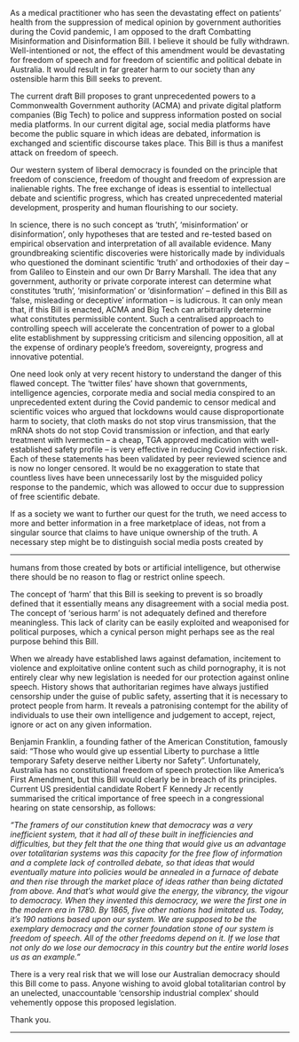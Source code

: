 As a medical practitioner who has seen the devastating effect on patients’ health from the
suppression of medical opinion by government authorities during the Covid pandemic, I am opposed
to the draft Combatting Misinformation and Disinformation Bill. I believe it should be fully
withdrawn. Well-intentioned or not, the effect of this amendment would be devastating for freedom
of speech and for freedom of scientific and political debate in Australia. It would result in far greater
harm to our society than any ostensible harm this Bill seeks to prevent.

The current draft Bill proposes to grant unprecedented powers to a Commonwealth Government
authority (ACMA) and private digital platform companies (Big Tech) to police and suppress
information posted on social media platforms.  In our current digital age, social media platforms
have become the public square in which ideas are debated, information is exchanged and scientific
discourse takes place. This Bill is thus a manifest attack on freedom of speech.

Our western system of liberal democracy is founded on the principle that freedom of conscience,
freedom of thought and freedom of expression are inalienable rights. The free exchange of ideas is
essential to intellectual debate and scientific progress, which has created unprecedented material
development, prosperity and human flourishing to our society.

In science, there is no such concept as ‘truth’, ‘misinformation’ or disinformation’, only hypotheses
that are tested and re-tested based on empirical observation and interpretation of all available
evidence.  Many groundbreaking scientific discoveries were historically made by individuals who
questioned the dominant scientific ‘truth’ and orthodoxies of their day – from Galileo to Einstein and
our own Dr Barry Marshall. The idea that any government, authority or private corporate interest
can determine what constitutes ‘truth’, ‘misinformation’ or ‘disinformation’ – defined in this Bill as
‘false, misleading or deceptive’ information – is ludicrous. It can only mean that, if this Bill is
enacted, ACMA and Big Tech can arbitrarily determine what constitutes permissible content. Such a
centralised approach to controlling speech will accelerate the concentration of power to a global
elite establishment by suppressing criticism and silencing opposition, all at the expense of ordinary
people’s freedom, sovereignty, progress and innovative potential.

One need look only at very recent history to understand the danger of this flawed concept. The
‘twitter files’ have shown that governments, intelligence agencies, corporate media and social media
conspired to an unprecedented extent during the Covid pandemic to censor medical and scientific
voices who argued that lockdowns would cause disproportionate harm to society, that cloth masks
do not stop virus transmission, that the mRNA shots do not stop Covid transmission or infection, and
that early treatment with Ivermectin – a cheap, TGA approved medication with well-established
safety profile – is very effective in reducing Covid infection risk. Each of these statements has been
validated by peer reviewed science and is now no longer censored. It would be no exaggeration to
state that countless lives have been unnecessarily lost by the misguided policy response to the
pandemic, which was allowed to occur due to suppression of free scientific debate.

If as a society we want to further our quest for the truth, we need access to more and better
information in a free marketplace of ideas, not from a singular source that claims to have unique
ownership of the truth. A necessary step might be to distinguish social media posts created by


-----

humans from those created by bots or artificial intelligence, but otherwise there should be no reason
to flag or restrict online speech.

The concept of ‘harm’ that this Bill is seeking to prevent is so broadly defined that it essentially
means any disagreement with a social media post.  The concept of ‘serious harm’ is not adequately
defined and therefore meaningless. This lack of clarity can be easily exploited and weaponised for
political purposes, which a cynical person might perhaps see as the real purpose behind this Bill.

When we already have established laws against defamation, incitement to violence and exploitative
online content such as child pornography, it is not entirely clear why new legislation is needed for our
protection against online speech. History shows that authoritarian regimes have always justified
censorship under the guise of public safety, asserting that it is necessary to protect people from
harm.  It reveals a patronising contempt for the ability of individuals to use their own intelligence
and judgement to accept, reject, ignore or act on any given information.

Benjamin Franklin, a founding father of the American Constitution, famously said: “Those who would
give up essential Liberty to purchase a little temporary Safety deserve neither Liberty nor Safety”.
Unfortunately, Australia has no constitutional freedom of speech protection like America’s First
Amendment, but this Bill would clearly be in breach of its principles.  Current US presidential
candidate Robert F Kennedy Jr recently summarised the critical importance of free speech in a
congressional hearing on state censorship, as follows:

_“The framers of our constitution knew that democracy was a very inefficient system, that it had all of_
_these built in inefficiencies and difficulties, but they felt that the one thing that would give us an_
_advantage over totalitarian systems was this capacity for the free flow of information and a complete_
_lack of controlled debate, so that ideas that would eventually mature into policies would be annealed_
_in a furnace of debate and then rise through the market place of ideas rather than being dictated_
_from above. And that’s what would give the energy, the vibrancy, the vigour to democracy. When_
_they invented this democracy, we were the first one in the modern era in 1780. By 1865, five other_
_nations had imitated us. Today, it’s 190 nations based upon our system. We are supposed to be the_
_exemplary democracy and the corner foundation stone of our system is freedom of speech. All of the_
_other freedoms depend on it. If we lose that not only do we lose our democracy in this country but_
_the entire world loses us as an example.”_

There is a very real risk that we will lose our Australian democracy should this Bill come to pass.
Anyone wishing to avoid global totalitarian control by an unelected, unaccountable ‘censorship
industrial complex’ should vehemently oppose this proposed legislation.

Thank you.


-----

